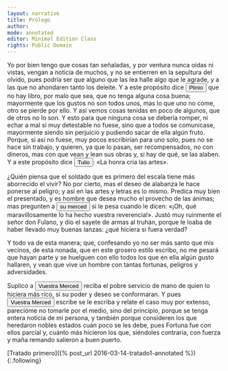 ```yaml
---
layout: narrative
title: Prólogo
author:
mode: annotated
editor: Minimal Edition Class
rights: Public Domain
---
```


   
 Yo por bien tengo que cosas tan señaladas, y por ventura nunca oídas ni vistas, vengan a noticia de muchos, y no se entierren en la sepultura del olvido, pues podría ser que alguno que las lea halle algo que le agrade, y a las que no ahondaren tanto los deleite. Y a este propósito dice <button data-balloon-pos="up" data-balloon-length="xlarge" data-balloon="fue un militar, escritor, naturalista y filósofo romano que creía en
                            el estoicismo y el epicureísmo. Su obra más famosa es un enciclopedia
                            llamada Naturalis Historia que contiene treinta y siete libros en los
                            cuales hace gala de sus extensos conocimientos de ciencias naturales.
                            Plinio murió durante la famosa erupción del Vesubio del año 79.">Plinio</button> que no hay libro, por malo que sea, que no tenga alguna cosa buena; mayormente que los gustos no son todos unos, mas lo que uno no come, otro se pierde por ello. Y así vemos cosas tenidas en poco de algunos, que de otros no lo son. Y esto para que ninguna cosa se debería romper, ni echar a mal si muy detestable no fuese, sino que a todos se comunicase, mayormente siendo sin perjuicio y pudiendo sacar de ella algún fruto. Porque, si así no fuese, muy pocos escribirían para uno solo, pues no se hace sin trabajo, y quieren, ya que lo pasan, ser recompensados, no con dineros, mas con que vean y lean sus obras y, si hay de qué, se las alaben. Y a este propósito dice <button data-balloon-pos="up" data-balloon-length="xlarge" data-balloon="fue un abogado, escritor, filósofo y político romano. Es conocido por
                            ser el maestro de la retórica y la elocuencia latina. Muchas de sus
                            obras tratan sobre la historia romana con un enfoque político. Cicerón
                            participó activamente en la vida pública, llegando a ser cónsul. Uno de
                            los episodios más famosos fue el descubrimiento de la conspiración de
                            Catilina, en la que se pretendía derrocar al gobierno. Después de la
                            muerte de César, Cicerón desafió a Marco Antonio y como consecuencia,
                            terminó sus días en el exilio.">Tulio</button>: «La honra cría las artes».
 
 ¿Quién piensa que el soldado que es primero del escala tiene más aborrecido el vivir? No por cierto, mas el deseo de alabanza le hace ponerse al peligro; y así en las artes y letras es lo mismo. Predica muy bien el presentado, y es hombre que desea mucho el provecho de las ánimas; mas pregunten a <button data-balloon-pos="up" data-balloon-length="xlarge" data-balloon=" se refiere al lector a quien Lázaro se dirige. El término es el
                            equivalente al “usted” moderno e implica respeto así como la consciencia
                            de dirigirse a un público.">su merced</button> si le pesa cuando le dicen: «¡Oh, qué maravillosamente lo ha hecho vuestra reverencia!». Justó muy ruinmente el señor don Fulano, y dio el sayete de armas al truhán, porque le loaba de haber llevado muy buenas lanzas: ¿qué hiciera si fuera verdad? 
   
 Y todo va de esta manera; que, confesando yo no ser más santo que mis vecinos, de esta nonada, que en este grosero estilo escribo, no me pesará que hayan parte y se huelguen con ello todos los que en ella algún gusto hallaren, y vean que vive un hombre con tantas fortunas, peligros y adversidades.
 
Suplico a <button data-balloon-pos="up" data-balloon-length="xlarge" data-balloon=" se refiere al lector a quien Lázaro se dirige. El término es el
                            equivalente al “usted” moderno e implica respeto así como la consciencia
                            de dirigirse a un público.">Vuestra Merced</button> reciba el pobre servicio de mano de quien lo hiciera más rico, si su poder y deseo se conformaran. Y pues <button data-balloon-pos="up" data-balloon-length="xlarge" data-balloon=" se refiere al lector a quien Lázaro se dirige. El término es el
                            equivalente al “usted” moderno e implica respeto así como la consciencia
                            de dirigirse a un público.">Vuestra Merced</button> escribe se le escriba y relate el caso muy por extenso, parecióme no tomarle por el medio, sino del principio, porque se tenga entera noticia de mi persona, y también porque consideren los que heredaron nobles estados cuán poco se les debe, pues Fortuna fue con ellos parcial y, cuánto más hicieron los que, siéndoles contraria, con fuerza y maña remando salieron a buen puerto.
  

<div class="inline-nav" markdown="1">
[Tratado primero]({% post_url 2016-03-14-tratado1-annotated %}){:.following}

</div>